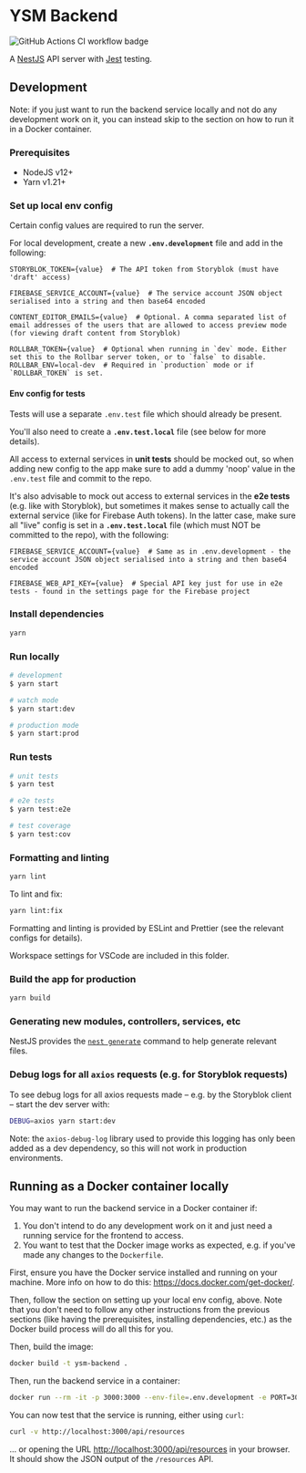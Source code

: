 # YSM Backend

![GitHub Actions CI workflow badge](https://github.com/chaynHQ/ysm-backend/workflows/YSM%20Backend%20CI%20pipeline/badge.svg)

A [NestJS](https://nestjs.com/) API server with [Jest](https://jestjs.io/) testing.

## Development

Note: if you just want to run the backend service locally and not do any development work on it, you can instead skip to the section on how to run it in a Docker container.

### Prerequisites

- NodeJS v12+
- Yarn v1.21+

### Set up local env config

Certain config values are required to run the server.

For local development, create a new **`.env.development`** file and add in the following:

```shell
STORYBLOK_TOKEN={value}  # The API token from Storyblok (must have 'draft' access)

FIREBASE_SERVICE_ACCOUNT={value}  # The service account JSON object serialised into a string and then base64 encoded

CONTENT_EDITOR_EMAILS={value}  # Optional. A comma separated list of email addresses of the users that are allowed to access preview mode (for viewing draft content from Storyblok)

ROLLBAR_TOKEN={value}  # Optional when running in `dev` mode. Either set this to the Rollbar server token, or to `false` to disable.
ROLLBAR_ENV=local-dev  # Required in `production` mode or if `ROLLBAR_TOKEN` is set.
```

#### Env config for tests

Tests will use a separate `.env.test` file which should already be present.

You'll also need to create a **`.env.test.local`** file (see below for more details).

All access to external services in **unit tests** should be mocked out, so when adding new config to the app make sure to add a dummy 'noop' value in the `.env.test` file and commit to the repo.

It's also advisable to mock out access to external services in the **e2e tests** (e.g. like with Storyblok), but sometimes it makes sense to actually call the external service (like for Firebase Auth tokens). In the latter case, make sure all "live" config is set in a **`.env.test.local`** file (which must NOT be committed to the repo), with the following:

```shell
FIREBASE_SERVICE_ACCOUNT={value}  # Same as in .env.development - the service account JSON object serialised into a string and then base64 encoded

FIREBASE_WEB_API_KEY={value}  # Special API key just for use in e2e tests - found in the settings page for the Firebase project
```

### Install dependencies

```bash
yarn
```

### Run locally

```bash
# development
$ yarn start

# watch mode
$ yarn start:dev

# production mode
$ yarn start:prod
```

### Run tests

```bash
# unit tests
$ yarn test

# e2e tests
$ yarn test:e2e

# test coverage
$ yarn test:cov
```

### Formatting and linting

```bash
yarn lint
```

To lint and fix:

```bash
yarn lint:fix
```

Formatting and linting is provided by ESLint and Prettier (see the relevant configs for details).

Workspace settings for VSCode are included in this folder.

### Build the app for production

```bash
yarn build
```

### Generating new modules, controllers, services, etc

NestJS provides the [`nest generate`](https://docs.nestjs.com/cli/usages#nest-generate) command to help generate relevant files.

### Debug logs for all `axios` requests (e.g. for Storyblok requests)

To see debug logs for all axios requests made – e.g. by the Storyblok client – start the dev server with:

```bash
DEBUG=axios yarn start:dev
```

Note: the `axios-debug-log` library used to provide this logging has only been added as a dev dependency, so this will not work in production environments.

## Running as a Docker container locally

You may want to run the backend service in a Docker container if:

1. You don't intend to do any development work on it and just need a running service for the frontend to access.
1. You want to test that the Docker image works as expected, e.g. if you've made any changes to the `Dockerfile`.

First, ensure you have the Docker service installed and running on your machine. More info on how to do this: <https://docs.docker.com/get-docker/>.

Then, follow the section on setting up your local env config, above. Note that you don't need to follow any other instructions from the previous sections (like having the prerequisites, installing dependencies, etc.) as the Docker build process will do all this for you.

Then, build the image:

```sh
docker build -t ysm-backend .
```

Then, run the backend service in a container:

```sh
docker run --rm -it -p 3000:3000 --env-file=.env.development -e PORT=3000 --init ysm-backend
```

You can now test that the service is running, either using `curl`:

```sh
curl -v http://localhost:3000/api/resources
```

… or opening the URL <http://localhost:3000/api/resources> in your browser. It should show the JSON output of the `/resources` API.
